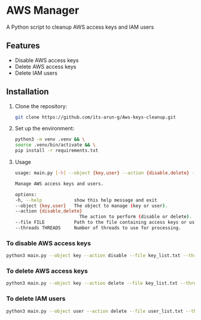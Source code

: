 # AWS Manager
A Python script to cleanup AWS access keys and IAM users 
## Features
- Disable AWS access keys
- Delete AWS access keys
- Delete IAM users

## Installation
1. Clone the repository:
   ```bash
   git clone https://github.com/its-arun-g/Aws-keys-cleanup.git
    ```
2. Set up the environment:
    ```bash
    python3 -m venv .venv && \
    source .venv/bin/activate && \
    pip install -r requirements.txt
    ```

3. Usage  
    ```bash
    usage: main.py [-h] --object {key,user} --action {disable,delete} --file FILE [--threads THREADS]

    Manage AWS access keys and users.

    options:
    -h, --help            show this help message and exit
    --object {key,user}   The object to manage (key or user).
    --action {disable,delete}
                            The action to perform (disable or delete).
    --file FILE           Path to the file containing access keys or usernames (newline-separated).
    --threads THREADS     Number of threads to use for processing.
    ```


### To disable AWS access keys
```bash
python3 main.py --object key --action disable --file key_list.txt --threads 20 
```
### To delete AWS access keys
```bash
python3 main.py --object key --action delete --file key_list.txt --threads 20
```
### To delete IAM users
```bash
python3 main.py --object user --action delete --file user_list.txt --threads 20
```
